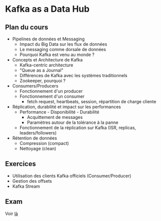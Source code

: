 # Kafka as a Data Hub

## Plan du cours

  * Pipelines de données et Messaging
    * Impact du Big Data sur les flux de données
    * Le messaging comme dorsale de données
    * Pourquoi Kafka est venu au monde ?
  * Concepts et Architecture de Kafka
    * Kafka-centric architecture
    * "Queue as a Journal"
    * Différences de Kafka avec les systèmes traditionnels
    * Zookeeper, pourquoi ?
  * Consumers/Producers
    * Fonctionnement d'un producer
    * Fonctionnement d'un consumer
      * fetch request, heartbeats, session, répartition de charge cliente
  * Réplication, durabilité et impact sur les performances
    * Performance - Disponibilité - Durabilité
        * Acquittement de messages
        * Paramètres autour de la tolérance à la panne
    * Fonctionnement de la réplication sur Kafka (ISR, replicas, leaders/followers)
  * Rétention de données
    * Compression (compact)
    * Nettoyage (clean)

## Exercices

  * Utilisation des clients Kafka officiels (Consumer/Producer)
  * Gestion des offsets
  * Kafka Stream

## Exam

Voir [là](exam/goal.md)